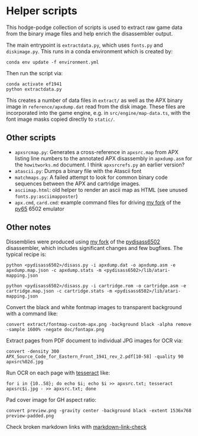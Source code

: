 Helper scripts
===

This hodge-podge collection of scripts is used to extract raw game data from
the binary image files and help enrich the disassembler output.

The main entrypoint is `extractdata.py`, which uses `fonts.py` and `diskimage.py`.
This runs in a conda environment which is created by:

    conda env update -f environment.yml

Then run the script via:

    conda activate ef1941
    python extractdata.py

This creates a number of data files in `extract/` as well as the APX binary image
in `reference/apxdump.dat` read from the disk image.
These files are incorporated into the game engine, e.g. in `src/engine/map-data.ts`,
with the font image masks copied directly to `static/`.

Other scripts
---

- `apxsrcmap.py`: Generates a cross-reference in `apxsrc.map` from APX listing line numbers to the annotated APX disassembly in `apxdump.asm` for the `howitworks.md` document.  I think `apxsrcrefs.py` an earlier version?
- `atascii.py`: Dumps a binary file with the Atascii font
- `matchmaps.py`: A failed attempt to look for common binary code sequences between the APX and cartridge images.
- `asciimap.html`: old helper to render an ascii map as HTML (see unused `fonts.py:asciimapposter`)
- `apx.cmd`, `card.cmd`: example command files for driving [my fork][py65pds] of the [py65][py65] 6502 emulator

[py65pds]: https://github.com/patricksurry/py65
[py65]: https://github.com/mnaberez/py65

Other notes
---

Dissemblies were produced using [my fork][6502pds] of the [pydisass6502][6502dis]
disassembler, which includes significant changes and few bugfixes.  The typical recipe is:

    python <pydisass6502>/disass.py -i apxdump.dat -o apxdump.asm -e apxdump.map.json -c apxdump.stats -m <pydisass6502>/lib/atari-mapping.json

    python <pydisass6502>/disass.py -i cartridge.rom -o cartridge.asm -e cartridge.map.json -c cartridge.stats -m <pydisass6502>/lib/atari-mapping.json

[6502dis]: https://github.com/Esshahn/pydisass6502
[6502pds]: https://github.com/patricksurry/pydisass6502

Convert the black and white fontmap images to transparent background with a command like:

    convert extract/fontmap-custom-apx.png -background black -alpha remove -sample 1600% -negate doc/fontapx.png

Extract pages from PDF document to individual JPG images for OCR via:

    convert -density 300 APX_Source_Code_for_Eastern_Front_1941_rev_2.pdf[10-58] -quality 90 apxsrc%02d.jpg

Run OCR on each page with [tesseract][tesseract] like:

    for i in {10..58}; do echo $i; echo $i >> apxsrc.txt; tesseract apxsrc$i.jpg - >> apxsrc.txt; done

[tesseract]: https://github.com/tesseract-ocr/tesseract

Pad cover image for GH aspect ratio:

    convert preview.png -gravity center -background black -extent 1536x768 preview-padded.png

Check broken markdown links with [markdown-link-check](https://github.com/tcort/markdown-link-check)
